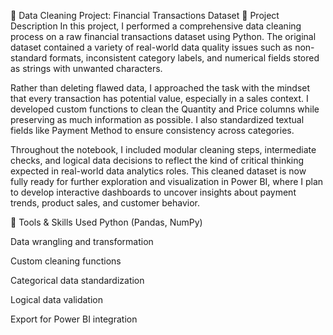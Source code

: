 🧹 Data Cleaning Project: Financial Transactions Dataset
📌 Project Description
In this project, I performed a comprehensive data cleaning process on a raw financial transactions dataset using Python. The original dataset contained a variety of real-world data quality issues such as non-standard formats, inconsistent category labels, and numerical fields stored as strings with unwanted characters.

Rather than deleting flawed data, I approached the task with the mindset that every transaction has potential value, especially in a sales context. I developed custom functions to clean the Quantity and Price columns while preserving as much information as possible. I also standardized textual fields like Payment Method to ensure consistency across categories.

Throughout the notebook, I included modular cleaning steps, intermediate checks, and logical data decisions to reflect the kind of critical thinking expected in real-world data analytics roles. This cleaned dataset is now fully ready for further exploration and visualization in Power BI, where I plan to develop interactive dashboards to uncover insights about payment trends, product sales, and customer behavior.

🔧 Tools & Skills Used
Python (Pandas, NumPy)

Data wrangling and transformation

Custom cleaning functions

Categorical data standardization

Logical data validation

Export for Power BI integration
